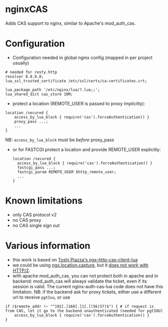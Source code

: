 # nginxCAS

Adds CAS support to nginx, similar to Apache's mod_auth_cas.

# Configuration

* Configuration needed in global nginx config (mapped in per project usually)

```
# needed for resty.http
resolver 8.8.8.8;
lua_ssl_trusted_certificate /etc/ssl/certs/ca-certificates.crt;

lua_package_path '/etc/nginx/lua/?.lua;;';
lua_shared_dict cas_store 10M;
```

* protect a location (REMOTE_USER is passed to proxy implicitly):

```
location /secured {
    access_by_lua_block { require('cas').forceAuthentication() }
    proxy_pass ...;
    ...
}
```

NB: `access_by_lua_block` must be *before* proxy_pass

* or for FASTCGI protect a location and provide REMOTE_USER explicitly:
  ```
  location /secured {
    access_by_lua_block { require('cas').forceAuthentication() }
    fastcgi_pass ...;
    fastcgi_param REMOTE_USER $http_remote_user;
    ...
  }
  ```


# Known limitations

* only CAS protocol v2
* no CAS proxy
* no CAS single sign out

# Various information

* this work is based on [Toshi Piazza's ngx-http-cas-client-lua](https://github.com/toshipiazza/ngx-http-cas-client-lua)
* we could be using [ngx.location.capture](https://github.com/openresty/lua-nginx-module#ngxlocationcapture), but it [does not work with HTTP/2](https://github.com/openresty/lua-nginx-module/issues/1195#issuecomment-346410275).
* with apache mod_auth_cas, you can not protect both in apache and in backend: mod_auth_cas will always validate the ticket, even if its session is valid. The current nginx-auth-cas-lua code does not have this limitation. NB: if the backend ask for proxy tickets, either use a different url to receive `pgtIou`, or use 
```nginx
if ($remote_addr !~ "^192[.]168[.]1[.](56|57)$") { # if request is from CAS, let it go to the backend unauthenticated (needed for pgtIOU)
    access_by_lua_block { require('cas').forceAuthentication() }
}
```
